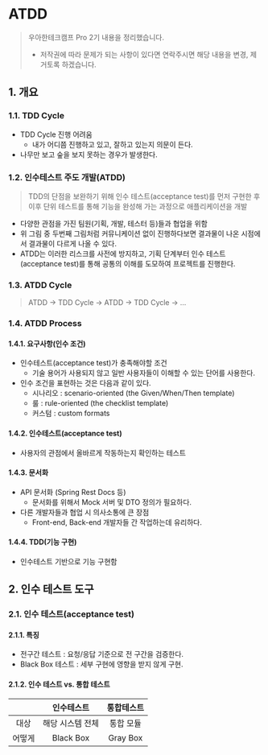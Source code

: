 # ATDD

> 우아한테크캠프 Pro 2기 내용을 정리했습니다.
> - 저작권에 따라 문제가 되는 사항이 있다면 연락주시면 해당 내용을 변경, 제거토록 하겠습니다.

## 1. 개요

### 1.1. TDD Cycle

- TDD Cycle 진행 어려움
    - 내가 어디쯤 진행하고 있고, 잘하고 있는지 의문이 든다.
- 나무만 보고 숲을 보지 못하는 경우가 발생한다.

### 1.2. 인수테스트 주도 개발(ATDD)

> TDD의 단점을 보완하기 위해 인수 테스트(acceptance test)를 먼저 구현한 후 이후 단위 테스트를 통해 기능을 완성해 가는 과정으로 애플리케이션을 개발

- 다양한 관점을 가진 팀원(기획, 개발, 테스터 등)들과 협업을 위함
- 위 그림 중 두번째 그림처럼 커뮤니케이션 없이 진행하다보면 결과물이 나온 시점에서 결과물이 다르게 나올 수 있다.
- ATDD는 이러한 리스크를 사전에 방지하고, 기획 단계부터 인수 테스트(acceptance test)를 통해 공통의 이해를 도모하여 프로젝트를 진행한다.

### 1.3. ATDD Cycle

> ATDD -> TDD Cycle -> ATDD -> TDD Cycle -> ...

### 1.4. ATDD Process

#### 1.4.1. 요구사항(인수 조건)

- 인수테스트(acceptance test)가 충족해야할 조건
    - 기술 용어가 사용되지 않고 일반 사용자들이 이해할 수 있는 단어를 사용한다.
- 인수 조건을 표현하는 것은 다음과 같이 있다.
    - 시나리오 : scenario-oriented (the Given/When/Then template) 
    - 룰 : rule-oriented (the checklist template)
    - 커스텀 : custom formats
  
#### 1.4.2. 인수테스트(acceptance test)

- 사용자의 관점에서 올바르게 작동하는지 확인하는 테스트

#### 1.4.3. 문서화

- API 문서화 (Spring Rest Docs 등)
  - 문서화를 위해서 Mock 서버 및 DTO 정의가 필요하다.
- 다른 개발자들과 협업 시 의사소통에 큰 장점
  - Front-end, Back-end 개발자들 간 작업하는데 유리하다.

#### 1.4.4. TDD(기능 구현)

- 인수테스트 기반으로 기능 구현함

## 2. 인수 테스트 도구

### 2.1. 인수 테스트(acceptance test)

#### 2.1.1. 특징

- 전구간 테스트 : 요청/응답 기준으로 전 구간을 검증한다.
- Black Box 테스트 : 세부 구현에 영향을 받지 않게 구현.

#### 2.1.2. 인수 테스트 vs. 통합 테스트
|     |인수테스트|통합테스트|
|:---:| :---: | :---: |
|대상  |해당 시스템 전체|통합 모듈|
|어떻게 |Black Box|Gray Box|